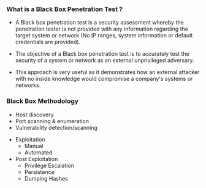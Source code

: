 
### What is a Black Box Penetration Test ?

+ A Black box penetration test is a security assessment whereby the penetration tester is not provided with any information regarding the target system or network (No IP ranges, system information or default credentials are provided).

+ The objective of a Black box penetration test is to accurately test the security of a system or network as an external unprivileged adversary.

+ This approach is very useful as it demonstrates how an external attacker with no inside knowledge would compromise a company's systems or networks.


### Black Box Methodology 

+ Host discovery
+ Port scanning & enumeration
+ Vulnerability detection/scanning
- Exploitation
	+ Manual
	+ Automated
- Post Exploitation
	+ Privilege Escalation
	+ Persistence
	+ Dumping Hashes 